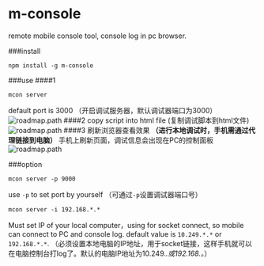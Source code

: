 # m-console
remote mobile console tool, console log in pc browser.

###install
```
npm install -g m-console
```

###use
####1
```
mcon server
```
default port is 3000
（开启调试服务器，默认调试器端口为3000）
![roadmap.path](https://raw.githubusercontent.com/fwon/blog/master/assets/m-console-1.gif)
####2
copy script into html file
(复制调试脚本到html文件)
![roadmap.path](https://raw.githubusercontent.com/fwon/blog/master/assets/m-console-2.gif)
####3
刷新浏览器查看效果 **（进行本地调试时，手机需通过代理链接到电脑）**
手机上刷新页面，调试信息会出现在PC的控制面板
![roadmap.path](https://raw.githubusercontent.com/fwon/blog/master/assets/m-console-demo.gif)

###option
```
mcon server -p 9000
```
use `-p` to set port by yourself
（可通过`-p`设置调试器端口号）
```
mcon server -i 192.168.*.*
```
Must set IP of your local computer，using for socket connect, so mobile can connect to PC and console log. default value is `10.249.*.*` or `192.168.*.*`.
（必须设置本地电脑的IP地址，用于socket链接，这样手机就可以在电脑控制台打log了。默认的电脑IP地址为10.249.*.*或192.168.*。*）
